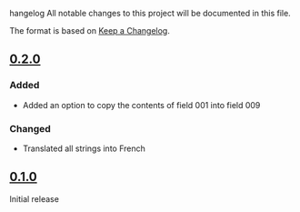 hangelog
All notable changes to this project will be documented in this file.

The format is based on [Keep a Changelog](https://keepachangelog.com/en/1.0.0/).

## [0.2.0]

### Added

- Added an option to copy the contents of field 001 into field 009

### Changed

- Translated all strings into French

## [0.1.0]

Initial release

[Unreleased]: https://github.com/biblibre/koha-plugin-idref/compare/v0.2.0...HEAD
[0.2.0]: https://github.com/biblibre/koha-plugin-idref/releases/tag/v0.2.0
[0.1.0]: https://github.com/biblibre/koha-plugin-idref/releases/tag/v0.1.0
